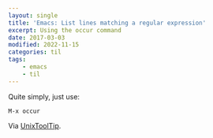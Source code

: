 ```yaml
---
layout: single
title: 'Emacs: List lines matching a regular expression'
excerpt: Using the occur command
date: 2017-03-03
modified: 2022-11-15
categories: til
tags:
    - emacs
    - til
---
```


Quite simply, just use:

```emacs
M-x occur
```

Via [UnixToolTip](https://twitter.com/UnixToolTip/status/827572452276441090).
